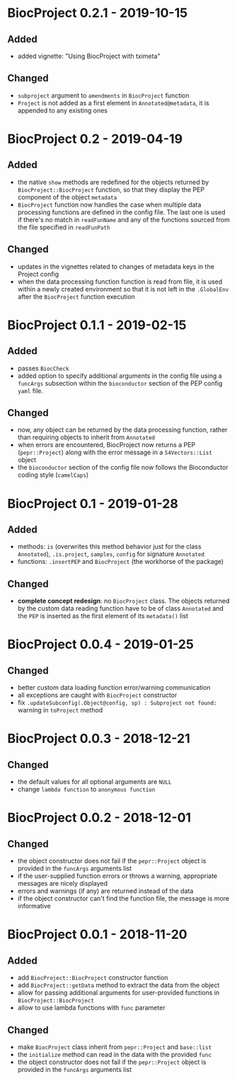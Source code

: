 # BiocProject 0.2.1 - 2019-10-15

## Added
* added vignette: "Using BiocProject with tximeta"

## Changed 
* `subproject` argument to `amendments` in `BiocProject` function 
* `Project` is not added as a first element in `Annotated@metadata`, it is appended to any existing ones

# BiocProject 0.2 - 2019-04-19

## Added

* the native `show` methods are redefined for the objects returned by `BiocProject::BiocProject` function, so that they display the PEP component of the object `metadata`
* `BiocProject` function now handles the case when multiple data processing functions are defined in the config file. The last one is used if there's no match in `readFunName` and any of the functions sourced from the file specified in `readFunPath`

## Changed

* updates in the vignettes related to changes of metadata keys in the Project config
* when the data processing function function is read from file, it is used within a newly created environment so that it is not left in the `.GlobalEnv` after the `BiocProject` function execution

# BiocProject 0.1.1 - 2019-02-15

## Added

* passes `BiocCheck`
* added option to specify additional arguments in the config file using a `funcArgs` subsection within the `bioconductor` section of the PEP config `yaml` file.

## Changed

* now, any object can be returned by the data processing function, rather than requiring objects to inherit from `Annotated`
* when errors are encountered, BiocProject now returns a PEP (`pepr::Project`) along with the error message in a `S4Vectors::List` object
* the `bioconductor` section of the config file now follows the Bioconductor coding style (`camelCaps`)

# BiocProject 0.1 - 2019-01-28

## Added

* methods: `is` (overwrites this method behavior just for the class `Annotated`), `.is.project`, `samples`, `config` for signature `Annotated`
* functions: `.insertPEP` and `BiocProject` (the workhorse of the package)

## Changed

* **complete concept redesign**: no `BiocProject` class. The objects returned by the custom data reading function have to be of class `Annotated` and the `PEP` is inserted as the first element of its `metadata()` list

# BiocProject 0.0.4 - 2019-01-25

## Changed

* better custom data loading function error/warning communication
* all exceptions are caught with `BiocProject` constructor
* fix `.updateSubconfig(.Object@config, sp) : Subproject not found:` warning in `toProject` method

# BiocProject 0.0.3 - 2018-12-21

## Changed

* the default values for all optional arguments are `NULL`
* change `lambda function` to `anonymous function`

# BiocProject 0.0.2 - 2018-12-01

## Changed

* the object constructor does not fail if the `pepr::Project` object is provided in the `funcArgs` arguments list
* if the user-supplied function errors or throws a warning, appropriate messages are nicely displayed
* errors and warnings (if any) are returned instead of the data
* if the object constructor can't find the function file, the message is more informative

# BiocProject 0.0.1 - 2018-11-20

## Added

* add `BiocProject::BiocProject` constructor function
* add `BiocProject::getData` method to extract the data from the object
* allow for passing additional arguments for user-provided functions in `BiocProject::BiocProject`
* allow to use lambda functions with `func` parameter

## Changed

* make `BiocProject` class inherit from `pepr::Project` and `base::list`
* the `initialize` method can read in the data with the provided `func`
* the object constructor does not fail if the `pepr::Project` object is provided in the `funcArgs` arguments list